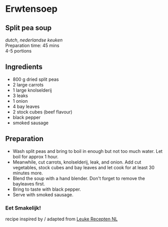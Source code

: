 # Erwtensoep
## Split pea soup
_dutch_,  _nederlandse keuken_  
Preparation time: 45 mins  
4-5 portions  

## Ingredients
* 800 g dried split peas
* 2 large carrots
* 1 large knolselderij
* 3 leaks
* 1 onion
* 4 bay leaves
* 2 stock cubes (beef flavour)
* black pepper
* smoked sausage

## Preparation
* Wash split peas and bring to boil in enough but not too much water. Let boil for approx 1 hour.
* Meanwhile, cut carrots, knolselderij, leak, and onion. Add cut vegetables, stock cubes and bay leaves and let cook for at least 30 minutes more. 
* Blend the soup with a hand blender. Don't forget to remove the bayleaves first. 
* Bring to taste with black pepper.
* Serve with smoked sausage.

### Eet Smakelijk!

recipe inspired by / adapted from [Leuke Recepten NL](https://www.leukerecepten.nl/recepten/erwtensoep/)

